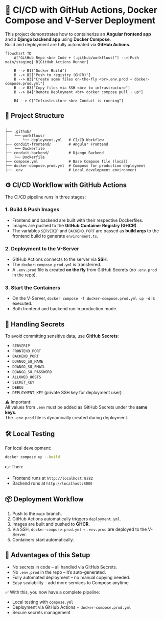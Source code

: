 # 🚀 CI/CD with GitHub Actions, Docker Compose and V-Server Deployment

This project demonstrates how to containerize an **Angular frontend app** and a **Django backend app** using **Docker Compose**.  
Build and deployment are fully automated via **GitHub Actions**.

```mermaid
flowchart TD
    A["GitHub Repo <br> Code + (.github/workflows)"] -->|Push main/staging| B[GitHub Actions Runner]

    B --> B1["Docker Build"]
    B --> B2["Push to registry (GHCR)"]
    B --> B3["Create some files on-the-fly <br>.env.prod + docker-compose.prod.yml"]
    B --> B3["Copy files via SSH <br> to infrastructure"]
    B --> B4["Remote Deployment <br> docker compose pull + up"]

    B4 --> C["Infrastructure <br> Conduit is running"]
```

## 📂 Project Structure

```shell
.
├── .github/
│   └── workflows/
│       └── deployment.yml   # CI/CD Workflow
├── conduit-frontend/        # Angular Frontend
│   └── Dockerfile
├── conduit-backend/         # Django Backend
│   └── Dockerfile
├── compose.yml              # Base Compose file (local)
├── docker-compose.prod.yml  # Compose for production deployment
├── .env                     # Local development environment
```

## ⚙️ CI/CD Workflow with GitHub Actions

The CI/CD pipeline runs in three stages:

### 1. Build & Push Images

- Frontend and backend are built with their respective Dockerfiles.  
- Images are pushed to the **GitHub Container Registry (GHCR)**.  
- The variables `SERVERIP` and `BACKEND_PORT` are passed as **build args** to the frontend build to generate `environment.ts`.

### 2. Deployment to the V-Server

- GitHub Actions connects to the server via **SSH**.  
- The `docker-compose.prod.yml` is transferred.  
- A `.env.prod` file is created **on the fly** from GitHub Secrets (no `.env.prod` in the repo).  

### 3. Start the Containers

- On the V-Server, `docker compose -f docker-compose.prod.yml up -d` is executed.  
- Both frontend and backend run in production mode.

## 🔑 Handling Secrets

To avoid committing sensitive data, use **GitHub Secrets**:

- `SERVERIP`
- `FRONTEND_PORT`
- `BACKEND_PORT`
- `DJANGO_SU_NAME`
- `DJANGO_SU_EMAIL`
- `DJANGO_SU_PASSWORD`
- `ALLOWED_HOSTS`
- `SECRET_KEY`
- `DEBUG`
- `DEPLOYMENT_KEY` (private SSH key for deployment user)

⚠️ Important:  
All values from `.env` must be added as GitHub Secrets under the **same keys**.  
The `.env.prod` file is dynamically created during deployment.

## 🛠️ Local Testing

For local development:

```bash
docker compose up --build
```

👉 Then:  

- Frontend runs at `http://localhost:8282`  
- Backend runs at `http://localhost:8000`

## 📦 Deployment Workflow

1. Push to the `main` branch.  
2. GitHub Actions automatically triggers `deployment.yml`.  
3. Images are built and pushed to **GHCR**.  
4. Via SSH, `docker-compose.prod.yml` + `.env.prod` are deployed to the V-Server.  
5. Containers start automatically.  

## 🎯 Advantages of this Setup

- No secrets in code – all handled via GitHub Secrets.  
- No `.env.prod` in the repo – it’s auto-generated.  
- Fully automated deployment – no manual copying needed.  
- Easy scalability – add more services to Compose anytime.  

✅ With this, you now have a complete pipeline:  

- Local testing with `compose.yml`  
- Deployment via GitHub Actions + `docker-compose.prod.yml`  
- Secure secrets management  